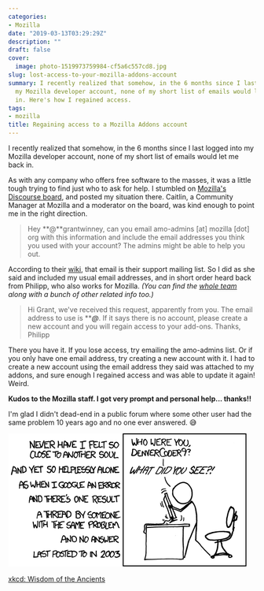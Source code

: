 ```yaml
---
categories:
- Mozilla
date: "2019-03-13T03:29:29Z"
description: ""
draft: false
cover:
  image: photo-1519973759984-cf5a6c557cd8.jpg
slug: lost-access-to-your-mozilla-addons-account
summary: I recently realized that somehow, in the 6 months since I last logged into
  my Mozilla developer account, none of my short list of emails would let me back
  in. Here's how I regained access.
tags:
- mozilla
title: Regaining access to a Mozilla Addons account
---
```

I recently realized that somehow, in the 6 months since I last logged into my Mozilla developer account, none of my short list of emails would let me back in.

As with any company who offers free software to the masses, it was a little tough trying to find just who to ask for help. I stumbled on [Mozilla's Discourse board](https://discourse.mozilla.org/t/i-cant-remember-the-email-address-i-used-to-upload-my-addons-so-i-cant-access-the-account/36785), and posted my situation there. Caitlin, a Community Manager at Mozilla and a moderator on the board, was kind enough to point me in the right direction.

> Hey **@**grantwinney, can you email amo-admins [at] mozilla [dot] org with this information and include the email addresses you think you used with your account? The admins might be able to help you out.

According to their [wiki](https://wiki.mozilla.org/AMO), that email is their support mailing list. So I did as she said and included my usual email addresses, and in short order heard back from Philipp, who also works for Mozilla. _(You can find the_ [_whole team_](https://wiki.mozilla.org/Add-ons) _along with a bunch of other related info too.)_

> Hi Grant, we've received this request, apparently from you. The email address to use is *****@***. If it says there is no account, please create a new account and you will regain access to your add-ons. Thanks, Philipp

There you have it. If you lose access, try emailing the amo-admins list. Or if you only have one email address, try creating a new account with it. I had to create a new account using the email address they said was attached to my addons, and sure enough I regained access and was able to update it again! Weird.

**Kudos to the Mozilla staff. I got very prompt and personal help... thanks!!**

I'm glad I didn't dead-end in a public forum where some other user had the same problem 10 years ago and no one ever answered. 😅

![](image-36.png)

[xkcd: Wisdom of the Ancients](https://xkcd.com/979/)

